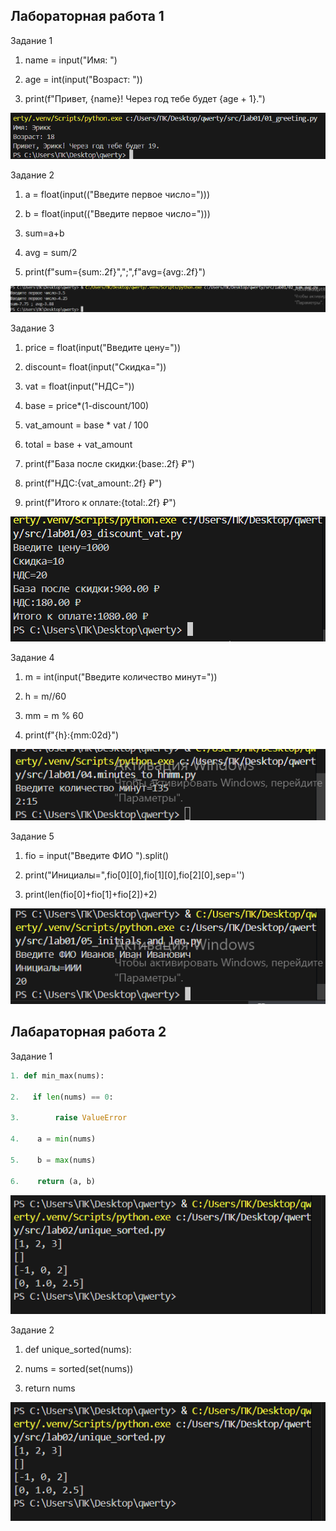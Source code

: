 ## Лабораторная работа 1
            
Задание 1
1. name = input("Имя: ")

2. age = int(input("Возраст: "))

3. print(f"Привет, {name}! Через год тебе будет {age + 1}.")

![lab01](./src/images1/lab01/01_greeting.png)

Задание 2
1. a = float(input(("Введите первое число=")))

2. b = float(input(("Введите первое число=")))

3. sum=a+b

4. avg = sum/2

5. print(f"sum={sum:.2f}",";",f"avg={avg:.2f}")

![lab01](./src/images1/lab01/02_sum_avg.png)
            
Задание 3
1. price = float(input("Введите цену="))

2. discount= float(input("Скидка="))

3. vat = float(input("НДС="))

4. base = price*(1-discount/100)

5. vat_amount = base * vat / 100

6. total = base + vat_amount

7. print(f"База после скидки:{base:.2f} ₽")

8. print(f"НДС:{vat_amount:.2f} ₽")

9. print(f"Итого к оплате:{total:.2f} ₽")

![lab01](./src/images1/lab01/03_discount_vat.png)

Задание 4
1. m = int(input("Введите количество минут="))

2. h = m//60

3. mm = m % 60

4. print(f"{h}:{mm:02d}")

![lab01](./src/images1/lab01/04_minutes_to_hhmm.png)

Задание 5
1. fio = input("Введите ФИО ").split()

2. print("Инициалы=",fio[0][0],fio[1][0],fio[2][0],sep='')

3. print(len(fio[0]+fio[1]+fio[2])+2)

![lab01](./src/images1/lab01/05_initials_and_len.png)

## Лабараторная работа 2
Задание 1
```python
1. def min_max(nums):

2.   if len(nums) == 0:

3.        raise ValueError

4.    a = min(nums)

5.    b = max(nums)

6.    return (a, b)
```

![lab01](./src/images/lab02/02.png)

Задание 2
1. def unique_sorted(nums):

2.   nums = sorted(set(nums))

3.   return nums

![lab01](./src/images/lab02/02.png)